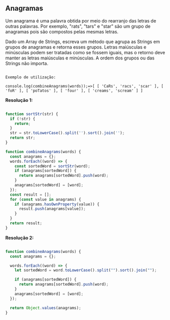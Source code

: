 ## Anagramas

Um anagrama é uma palavra obtida por meio do rearranjo das letras de outras palavras. Por exemplo, "rats", "tars" e "star" são um grupo de anagramas pois são compostos pelas mesmas letras.

Dado um Array de Strings, escreva um método que agrupa as Strings em grupos de anagramas e retorna esses grupos. Letras maiúsculas e minúsculas podem ser tratadas como se fossem iguais, mas o retorno deve manter as letras maiúsculas e minúsculas. A ordem dos grupos ou das Strings não importa.

  

```text

Exemplo de utilização:

console.log(combineAnagrams(words));=>[ [ 'CaRs', 'racs', 'scar' ], [ 'foR' ], [ 'poTatos' ], [ 'four' ], [ 'creams', 'scream' ] ]

```
**Resolução 1:**

```javascript

function sortStr(str) {
  if (!str) {
    return;
  }
  str = str.toLowerCase().split('').sort().join('');
  return str;
}

function combineAnagrams(words) {
  const anagrams = {};
  words.forEach((word) => {
    const sortedWord = sortStr(word);
    if (anagrams[sortedWord]) {
      return anagrams[sortedWord].push(word);
    }
    anagrams[sortedWord] = [word];
  });
  const result = [];
  for (const value in anagrams) {
    if (anagrams.hasOwnProperty(value)) {
      result.push(anagrams[value]);
    }
  }
  return result;
}

```

**Resolução 2:**
```javascript

function combineAnagrams(words) {
  const anagrams = {};

  words.forEach((word) => {
    let sortedWord = word.toLowerCase().split("").sort().join("");

    if (anagrams[sortedWord]) {
      return anagrams[sortedWord].push(word);
    }
    anagrams[sortedWord] = [word];
  });

  return Object.values(anagrams);
}

```
